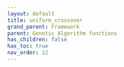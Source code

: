 ```yaml
---
layout: default
title: uniform_crossover
grand_parent: Framework
parent: Genetic Algorithm functions
has_children: false
has_toc: true
nav_order: 12
---
```


<!--Don't delete ths script-->
<script src = "https://polyfill.io/v3/polyfill.min.js?features=es6"></script>
<script id = "MathJax-script" async src="https://cdn.jsdelivr.net/npm/mathjax@3/es5/tex-mml-chtml.js"></script>
<!--Don't delete ths script-->
